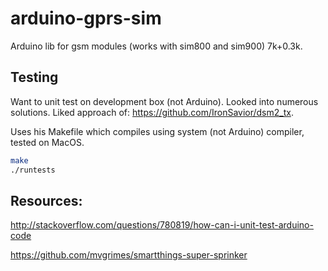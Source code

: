 # arduino-gprs-sim
Arduino lib for gsm modules (works with sim800 and sim900) 7k+0.3k.

## Testing

Want to unit test on development box (not Arduino). Looked into numerous
solutions. Liked approach of: https://github.com/IronSavior/dsm2_tx.

Uses his Makefile which compiles using system (not Arduino) compiler, tested on MacOS.

```sh
make
./runtests
```

## Resources:

http://stackoverflow.com/questions/780819/how-can-i-unit-test-arduino-code

https://github.com/mvgrimes/smartthings-super-sprinker

